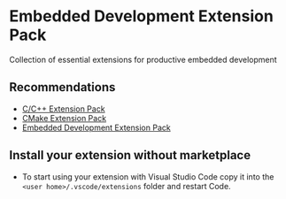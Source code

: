 # Embedded Development Extension Pack

Collection of essential extensions for productive embedded development

## Recommendations

- [C/C++ Extension Pack](https://marketplace.visualstudio.com/items?itemName=mischelebuha.c-cpp-extension-pack)
- [CMake Extension Pack](https://marketplace.visualstudio.com/items?itemName=mischelebuha.cmake-extension-pack)
- [Embedded Development Extension Pack](https://marketplace.visualstudio.com/items?itemName=mischelebuha.embedded-development-extension-pack)


## Install your extension without marketplace

- To start using your extension with Visual Studio Code copy it into the `<user home>/.vscode/extensions` folder and restart Code.
